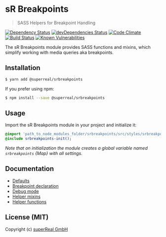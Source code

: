 # sR Breakpoints
> SASS Helpers for Breakpoint Handling

[![Dependency Status](https://david-dm.org/superReal/srbreakpoints.svg)](https://david-dm.org/superReal/srbreakpoints)
[![devDependencies Status](https://david-dm.org/superreal/srbreakpoints/dev-status.svg)](https://david-dm.org/superreal/srbreakpoints?type=dev)
[![Code Climate](https://codeclimate.com/github/superReal/srbreakpoints/badges/gpa.svg)](https://codeclimate.com/github/superReal/srbreakpoints)
[![Build Status](https://travis-ci.org/superReal/srbreakpoints.svg?branch=master)](https://travis-ci.org/superReal/srbreakpoints)
[![Known Vulnerabilities](https://snyk.io/test/github/superReal/srbreakpoints/badge.svg)](https://snyk.io/test/github/superReal/srbreakpoints)

The sR Breakpoints module provides SASS functions and mixins, which simplify working with media queries aka breakpoints.


## Installation
    
```bash
$ yarn add @superreal/srbreakpoints
```

If you prefer using npm:

```bash
$ npm install --save @superreal/srbreakpoints
```


## Usage

Import the sR Breakpoints module in your project and initialize it:

```sass
@import 'path_to_node_modules_folder/srbreakpoints/src/styles/srbreakpoints.scss';
@include srbreakpoints-init();
```

*Note that on initialization the module creates a global variable named `srbreakpoints` {Map} with all settings.* 


## Documentation

* [Defaults](/docs/defaults.md)
* [Breakpoint declaration](/docs/breakpoint-declaration.md)
* [Debug mode](/docs/debug-mode.md)
* [Helper mixins](/docs/helper-mixins.md)
* [Helper functions](/docs/helper-functions.md)


## License (MIT)
Copyright (c) [superReal GmbH](http://www.superreal.de)
